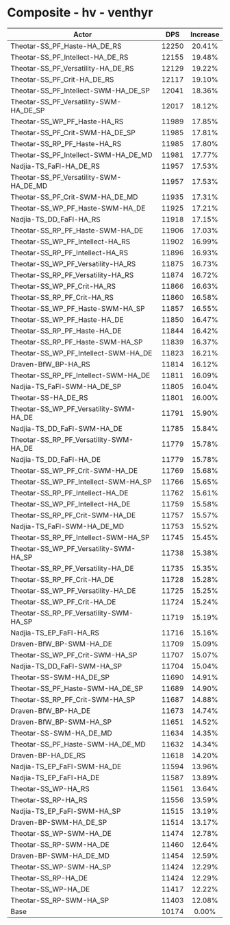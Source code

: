 # Composite - hv - venthyr
| Actor | DPS | Increase |
|---|:---:|:---:|
|Theotar-SS_PF_Haste-HA_DE_RS|12250|20.41%|
|Theotar-SS_PF_Intellect-HA_DE_RS|12155|19.48%|
|Theotar-SS_PF_Versatility-HA_DE_RS|12129|19.22%|
|Theotar-SS_PF_Crit-HA_DE_RS|12117|19.10%|
|Theotar-SS_PF_Intellect-SWM-HA_DE_SP|12041|18.36%|
|Theotar-SS_PF_Versatility-SWM-HA_DE_SP|12017|18.12%|
|Theotar-SS_WP_PF_Haste-HA_RS|11989|17.85%|
|Theotar-SS_PF_Crit-SWM-HA_DE_SP|11985|17.81%|
|Theotar-SS_RP_PF_Haste-HA_RS|11985|17.80%|
|Theotar-SS_PF_Intellect-SWM-HA_DE_MD|11981|17.77%|
|Nadjia-TS_FaFl-HA_DE_RS|11957|17.53%|
|Theotar-SS_PF_Versatility-SWM-HA_DE_MD|11957|17.53%|
|Theotar-SS_PF_Crit-SWM-HA_DE_MD|11935|17.31%|
|Theotar-SS_WP_PF_Haste-SWM-HA_DE|11925|17.21%|
|Nadjia-TS_DD_FaFl-HA_RS|11918|17.15%|
|Theotar-SS_RP_PF_Haste-SWM-HA_DE|11906|17.03%|
|Theotar-SS_WP_PF_Intellect-HA_RS|11902|16.99%|
|Theotar-SS_RP_PF_Intellect-HA_RS|11896|16.93%|
|Theotar-SS_WP_PF_Versatility-HA_RS|11875|16.73%|
|Theotar-SS_RP_PF_Versatility-HA_RS|11874|16.72%|
|Theotar-SS_WP_PF_Crit-HA_RS|11866|16.63%|
|Theotar-SS_RP_PF_Crit-HA_RS|11860|16.58%|
|Theotar-SS_WP_PF_Haste-SWM-HA_SP|11857|16.55%|
|Theotar-SS_WP_PF_Haste-HA_DE|11850|16.47%|
|Theotar-SS_RP_PF_Haste-HA_DE|11844|16.42%|
|Theotar-SS_RP_PF_Haste-SWM-HA_SP|11839|16.37%|
|Theotar-SS_WP_PF_Intellect-SWM-HA_DE|11823|16.21%|
|Draven-BfW_BP-HA_RS|11814|16.12%|
|Theotar-SS_RP_PF_Intellect-SWM-HA_DE|11811|16.09%|
|Nadjia-TS_FaFl-SWM-HA_DE_SP|11805|16.04%|
|Theotar-SS-HA_DE_RS|11801|16.00%|
|Theotar-SS_WP_PF_Versatility-SWM-HA_DE|11791|15.90%|
|Nadjia-TS_DD_FaFl-SWM-HA_DE|11785|15.84%|
|Theotar-SS_RP_PF_Versatility-SWM-HA_DE|11779|15.78%|
|Nadjia-TS_DD_FaFl-HA_DE|11779|15.78%|
|Theotar-SS_WP_PF_Crit-SWM-HA_DE|11769|15.68%|
|Theotar-SS_WP_PF_Intellect-SWM-HA_SP|11766|15.65%|
|Theotar-SS_RP_PF_Intellect-HA_DE|11762|15.61%|
|Theotar-SS_WP_PF_Intellect-HA_DE|11759|15.58%|
|Theotar-SS_RP_PF_Crit-SWM-HA_DE|11757|15.57%|
|Nadjia-TS_FaFl-SWM-HA_DE_MD|11753|15.52%|
|Theotar-SS_RP_PF_Intellect-SWM-HA_SP|11745|15.45%|
|Theotar-SS_WP_PF_Versatility-SWM-HA_SP|11738|15.38%|
|Theotar-SS_RP_PF_Versatility-HA_DE|11735|15.35%|
|Theotar-SS_RP_PF_Crit-HA_DE|11728|15.28%|
|Theotar-SS_WP_PF_Versatility-HA_DE|11725|15.25%|
|Theotar-SS_WP_PF_Crit-HA_DE|11724|15.24%|
|Theotar-SS_RP_PF_Versatility-SWM-HA_SP|11719|15.19%|
|Nadjia-TS_EP_FaFl-HA_RS|11716|15.16%|
|Draven-BfW_BP-SWM-HA_DE|11709|15.09%|
|Theotar-SS_WP_PF_Crit-SWM-HA_SP|11707|15.07%|
|Nadjia-TS_DD_FaFl-SWM-HA_SP|11704|15.04%|
|Theotar-SS-SWM-HA_DE_SP|11690|14.91%|
|Theotar-SS_PF_Haste-SWM-HA_DE_SP|11689|14.90%|
|Theotar-SS_RP_PF_Crit-SWM-HA_SP|11687|14.88%|
|Draven-BfW_BP-HA_DE|11673|14.74%|
|Draven-BfW_BP-SWM-HA_SP|11651|14.52%|
|Theotar-SS-SWM-HA_DE_MD|11634|14.35%|
|Theotar-SS_PF_Haste-SWM-HA_DE_MD|11632|14.34%|
|Draven-BP-HA_DE_RS|11618|14.20%|
|Nadjia-TS_EP_FaFl-SWM-HA_DE|11594|13.96%|
|Nadjia-TS_EP_FaFl-HA_DE|11587|13.89%|
|Theotar-SS_WP-HA_RS|11561|13.64%|
|Theotar-SS_RP-HA_RS|11556|13.59%|
|Nadjia-TS_EP_FaFl-SWM-HA_SP|11515|13.19%|
|Draven-BP-SWM-HA_DE_SP|11514|13.17%|
|Theotar-SS_WP-SWM-HA_DE|11474|12.78%|
|Theotar-SS_RP-SWM-HA_DE|11460|12.64%|
|Draven-BP-SWM-HA_DE_MD|11454|12.59%|
|Theotar-SS_WP-SWM-HA_SP|11424|12.29%|
|Theotar-SS_RP-HA_DE|11424|12.29%|
|Theotar-SS_WP-HA_DE|11417|12.22%|
|Theotar-SS_RP-SWM-HA_SP|11403|12.08%|
|Base|10174|0.00%|
